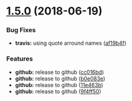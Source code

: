 # [1.5.0](https://module.kopaxgroup.com/bootstrap-styled/navigation-bar/compare/v1.4.0...v1.5.0) (2018-06-19)


### Bug Fixes

* **travis:** using quote arround names ([af19b4f](https://module.kopaxgroup.com/bootstrap-styled/navigation-bar/commit/af19b4f))


### Features

* **github:** release to github ([cc016bd](https://module.kopaxgroup.com/bootstrap-styled/navigation-bar/commit/cc016bd))
* **github:** release to github ([b0e083e](https://module.kopaxgroup.com/bootstrap-styled/navigation-bar/commit/b0e083e))
* **github:** release to github ([11e463b](https://module.kopaxgroup.com/bootstrap-styled/navigation-bar/commit/11e463b))
* **github:** release to github ([9f4ff50](https://module.kopaxgroup.com/bootstrap-styled/navigation-bar/commit/9f4ff50))
